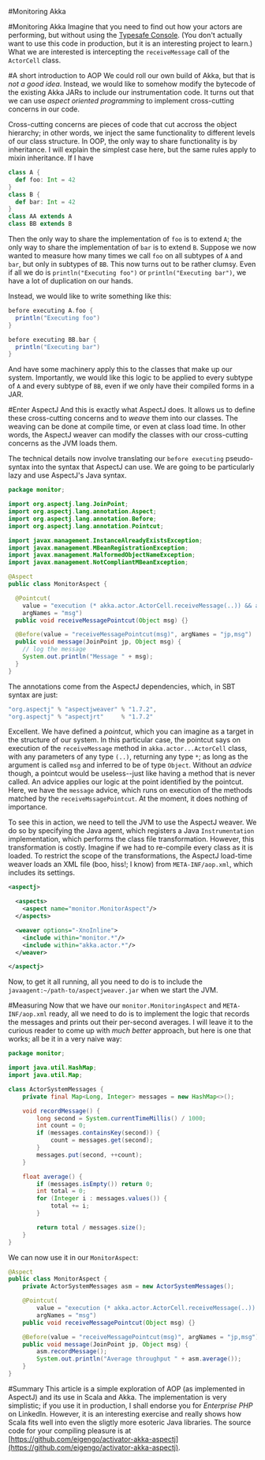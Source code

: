 #Monitoring Akka

#Monitoring Akka
Imagine that you need to find out how your actors are performing, but without using the [Typesafe Console](http://typesafe.com/platform/runtime/console). (You don't actually want to use this code in production, but it is an interesting project to learn.) What we are interested is intercepting the ``receiveMessage`` call of the ``ActorCell`` class.

#A short introduction to AOP
We could roll our own build of Akka, but that is _not a good idea_. Instead, we would like to somehow modify the bytecode of the existing Akka JARs to include our instrumentation code. It turns out that we can use _aspect oriented programming_ to implement cross-cutting concerns in our code. 

Cross-cutting concerns are pieces of code that cut accross the object hierarchy; in other words, we inject the same functionality to different levels of our class structure. In OOP, the only way to share functionality is by inheritance. I will explain the simplest case here, but the same rules apply to mixin inheritance. If I have

```scala
class A {
  def foo: Int = 42
}
class B {
  def bar: Int = 42
}
class AA extends A
class BB extends B
```

Then the only way to share the implementation of ``foo`` is to extend ``A``; the only way to share the implementation of ``bar`` is to extend ``B``. Suppose we now wanted to measure how many times we call ``foo`` on all subtypes of ``A`` and ``bar``, but only in subtypes of ``BB``. This now turns out to be rather clumsy. Even if all we do is ``println("Executing foo")`` or ``println("Executing bar")``, we have a lot of duplication on our hands.

Instead, we would like to write something like this:

```scala
before executing A.foo {
  println("Executing foo")
}

before executing BB.bar {
  println("Executing bar")	
}
```

And have some machinery apply this to the classes that make up our system. Importantly, we would like this logic to be applied to every subtype of ``A`` and every subtype of ``BB``, even if we only have their compiled forms in a JAR.

#Enter AspectJ
And this is exactly what AspectJ does. It allows us to define these cross-cutting concerns and to _weave_ them into our classes. The weaving can be done at compile time, or even at class load time. In other words, the AspectJ weaver can modify the classes with our cross-cutting concerns as the JVM loads them. 

The technical details now involve translating our ``before executing`` pseudo-syntax into the syntax that AspectJ can use. We are going to be particularly lazy and use AspectJ's Java syntax.

```java
package monitor;

import org.aspectj.lang.JoinPoint;
import org.aspectj.lang.annotation.Aspect;
import org.aspectj.lang.annotation.Before;
import org.aspectj.lang.annotation.Pointcut;

import javax.management.InstanceAlreadyExistsException;
import javax.management.MBeanRegistrationException;
import javax.management.MalformedObjectNameException;
import javax.management.NotCompliantMBeanException;

@Aspect
public class MonitorAspect {

  @Pointcut(
    value = "execution (* akka.actor.ActorCell.receiveMessage(..)) && args(msg)", 
    argNames = "msg")
  public void receiveMessagePointcut(Object msg) {}

  @Before(value = "receiveMessagePointcut(msg)", argNames = "jp,msg")
  public void message(JoinPoint jp, Object msg) {
    // log the message
    System.out.println("Message " + msg);
  }
}
```

The annotations come from the AspectJ dependencies, which, in SBT syntax are just:

```scala
"org.aspectj" % "aspectjweaver" % "1.7.2",
"org.aspectj" % "aspectjrt"     % "1.7.2"
```

Excellent. We have defined a _pointcut_, which you can imagine as a target in the structure of our system. In this particular case, the pointcut says on execution of the ``receiveMessage`` method in ``akka.actor...ActorCell`` class, with any parameters of any type ``(..)``, returning any type ``*``; as long as the argument is called ``msg`` and inferred to be of type ``Object``. Without an _advice_ though, a pointcut would be useless--just like having a method that is never called. An advice applies our logic at the point identified by the pointcut. Here, we have the ``message`` advice, which runs on execution of the methods matched by the ``receiveMssagePointcut``. At the moment, it does nothing of importance.

To see this in action, we need to tell the JVM to use the AspectJ weaver. We do so by specifying the Java agent, which registers a Java ``Instrumentation`` implementation, which performs the class file transformation. However, this transformation is costly. Imagine if we had to re-compile every class as it is loaded. To restrict the scope of the transformations, the AspectJ load-time weaver loads an XML file (boo, hiss!; I know) from ``META-INF/aop.xml``, which includes its settings.

```xml
<aspectj>

  <aspects>
    <aspect name="monitor.MonitorAspect"/>
  </aspects>

  <weaver options="-XnoInline">
    <include within="monitor.*"/>
    <include within="akka.actor.*"/>
  </weaver>

</aspectj>
```

Now, to get it all running, all you need to do is to include the ``javaagent:~/path-to/aspectjweaver.jar`` when we start the JVM.

#Measuring
Now that we have our ``monitor.MonitoringAspect`` and ``META-INF/aop.xml`` ready, all we need to do is to implement the logic that records the messages and prints out their per-second averages. I will leave it to the curious reader to come up with _much better_ approach, but here is one that works; all be it in a very naive way:

```java
package monitor;

import java.util.HashMap;
import java.util.Map;

class ActorSystemMessages {
    private final Map<Long, Integer> messages = new HashMap<>();

    void recordMessage() {
        long second = System.currentTimeMillis() / 1000;
        int count = 0;
        if (messages.containsKey(second)) {
            count = messages.get(second);
        }
        messages.put(second, ++count);
    }

    float average() {
        if (messages.isEmpty()) return 0;
        int total = 0;
        for (Integer i : messages.values()) {
            total += i;
        }

        return total / messages.size();
    }
}
```

We can now use it in our ``MonitorAspect``:

```java
@Aspect
public class MonitorAspect {
    private ActorSystemMessages asm = new ActorSystemMessages();

    @Pointcut(
        value = "execution (* akka.actor.ActorCell.receiveMessage(..)) && args(msg)", 
        argNames = "msg")
    public void receiveMessagePointcut(Object msg) {}

    @Before(value = "receiveMessagePointcut(msg)", argNames = "jp,msg")
    public void message(JoinPoint jp, Object msg) {
        asm.recordMessage();
        System.out.println("Average throughput " + asm.average());
    }
}
```

#Summary
This article is a simple exploration of AOP (as implemented in AspectJ) and its use in Scala and Akka. The implementation is very simplistic; if you use it in production, I shall endorse you for _Enterprise PHP_ on LinkedIn. However, it is an interesting exercise and really shows how Scala fits well into even the sligtly more esoteric Java libraries. The source code for your compiling pleasure is at [https://github.com/eigengo/activator-akka-aspectj](https://github.com/eigengo/activator-akka-aspectj).
